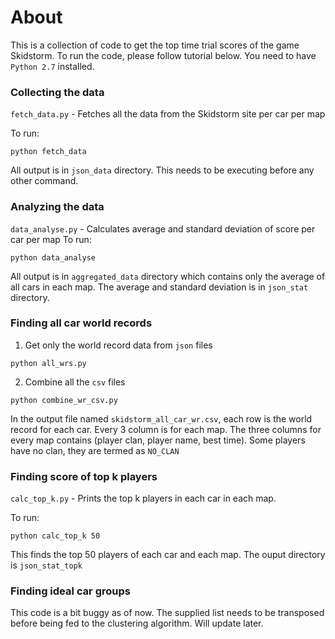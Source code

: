# About

This is a collection of code to get the top time trial scores of the game Skidstorm. To run the code, please follow tutorial below. You need to have `Python 2.7` installed.

### Collecting the data

`fetch_data.py` - Fetches all the data from the Skidstorm site per car per map

To run:
```
python fetch_data
```
All output is in `json_data` directory. This needs to be executing before any other command.

### Analyzing the data

`data_analyse.py` - Calculates average and standard deviation of score per car per map
To run:
```
python data_analyse
```

All output is in `aggregated_data` directory which contains only the average of all cars in each map. The average and standard deviation is in `json_stat` directory.

### Finding all car world records

1. Get only the world record data from `json` files

```
python all_wrs.py
```

2. Combine all the `csv` files

```
python combine_wr_csv.py
```

In the output file named `skidstorm_all_car_wr.csv`, each row is the world record for each car. Every 3 column is for each map. The three columns for every map contains (player clan, player name, best time). Some players have no clan, they are termed as `NO_CLAN`

### Finding score of top k players

`calc_top_k.py` - Prints the top k players in each car in each map.

To run:
```
python calc_top_k 50
```
This finds the top 50 players of each car and each map. The ouput directory is `json_stat_topk`

### Finding ideal car groups

This code is a bit buggy as of now. The supplied list needs to be transposed before being fed to the clustering algorithm. Will update later.
